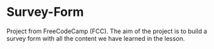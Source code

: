 # Survey-Form
 Project from FreeCodeCamp (FCC). The aim of the project is to build a survey form with all the content we have learned in the lesson.
